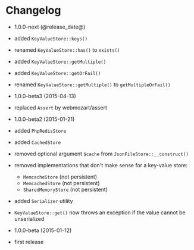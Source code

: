 Changelog
=========

* 1.0.0-next (@release_date@)

 * added `KeyValueStore::keys()`
 * renamed `KeyValueStore::has()` to `exists()`
 * added `KeyValueStore::getMultiple()`
 * added `KeyValueStore::getOrFail()`
 * renamed `KeyValueStore::getMultiple()` to `getMultipleOrFail()`

* 1.0.0-beta3 (2015-04-13)

 * replaced `Assert` by webmozart/assert
 
* 1.0.0-beta2 (2015-01-21)

 * added `PhpRedisStore`
 * added `CachedStore`
 * removed optional argument `$cache` from `JsonFileStore::__construct()`
 * removed implementations that don't make sense for a key-value store: 
   * `MemcacheStore` (not persistent)
   * `MemcachedStore` (not persistent)
   * `SharedMemoryStore` (not persistent)
 * added `Serializer` utility
 * `KeyValueStore::get()` now throws an exception if the value cannot be unserialized

* 1.0.0-beta (2015-01-12)

 * first release
